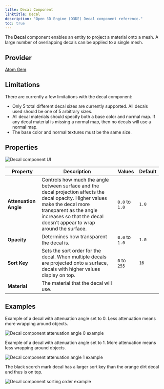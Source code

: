 ```yaml
---
title: Decal Component
linktitle: Decal
description: "Open 3D Engine (O3DE) Decal component reference."
toc: true
---
```


The **Decal** component enables an entity to project a material onto a mesh. A large number of overlapping decals can be applied to a single mesh.

## Provider ##

[Atom Gem](/docs/user-guide/gems/reference/rendering/atom/atom/)

## Limitations ##

There are currently a few limitations with the decal component:
- Only 5 total different decal sizes are currently supported. All decals used should be one of 5 arbitrary sizes.
- All decal materials should specify both a base color and normal map. If any decal material is missing a normal map, then no decals will use a normal map.
- The base color and normal textures must be the same size.

## Properties

![Decal component UI](/images/user-guide/components/reference/atom/decal-component-ui/decal-component-ui-01.png)
 
| Property | Description | Values | Default |
|-|-|-|-|
| **Attenuation Angle** | Controls how much the angle between surface and the decal projection affects the decal opacity. Higher values make the decal more transparent as the angle increases so that the decal doesn't appear to wrap around the surface.  | `0.0` to `1.0` | `1.0` |
| **Opacity** | Determines how transparent the decal is. | `0.0` to `1.0` | `1.0` |
| **Sort Key** | Sets the sort order for the decal. When multiple decals are projected onto a surface, decals with higher values display on top. | `0` to `255` | `16` |
| **Material** | The material that the decal will use. |  |  |

## Examples

Example of a decal with attenuation angle set to 0. Less attenuation means more wrapping around objects.

![Decal component attenuation angle 0 example](/images/user-guide/components/reference/atom/decal-component-ui/decal-component-attenuation-angle-0.png)

Example of a decal with attenuation angle set to 1. More attenuation means less wrapping around objects.

![Decal component attenuation angle 1 example](/images/user-guide/components/reference/atom/decal-component-ui/decal-component-attenuation-angle-1.png)

The black scorch mark decal has a larger sort key than the orange dirt decal and thus is on top.

![Decal component sorting order example](/images/user-guide/components/reference/atom/decal-component-ui/decal-component-sorting-example.png)
